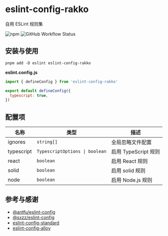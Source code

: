 # eslint-config-rakko

自用 ESLint 规则集

![npm](https://img.shields.io/npm/v/eslint-config-rakko?logo=npm&style=for-the-badge)
![GitHub Workflow Status](https://img.shields.io/github/actions/workflow/status/suiyun39/eslint-config-rakko/ci.yml?label=CI&logo=github-actions&logoColor=white&style=for-the-badge)

## 安装与使用

```shell
pnpm add -D eslint eslint-config-rakko
```

**eslint.config.js**

```javascript
import { defineConfig } from 'eslint-config-rakko'

export default defineConfig({
  typescript: true,
})
```

## 配置项

| 名称         | 类型                             | 描述               |
|------------|--------------------------------|------------------|
| ignores    | `string[]`                     | 全局忽略文件配置         |
| typescript | `TypescriptOptions \| boolean` | 启用 TypeScript 规则 |
| react      | `boolean`                      | 启用 React 规则      |
| solid      | `boolean`                      | 启用 solid 规则      |
| node       | `boolean`                      | 启用 Node.js 规则    |

## 参考与感谢

- [@antfu/eslint-config](https://github.com/antfu/eslint-config)
- [@sxzz/eslint-config](https://github.com/sxzz/eslint-config)
- [eslint-config-standard](https://github.com/standard/eslint-config-standard)
- [eslint-config-alloy](https://github.com/AlloyTeam/eslint-config-alloy)

